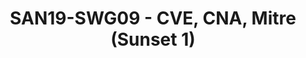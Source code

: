 ---
categories:
- san19
description: <ul><li dir="ltr">The Zephyr project has become a CNA, which makes it
  the authority for allocating and managing CVEs for the project<br></li><li dir="ltr">Information
  about the process, etc.<br></li></ul>Considerations of becoming a CVE for OP-TEE,
  and/or TF-(A/M). Should Linaro, or trustedfirmware.org do this?<br>
image:
  featured: 'true'
  path: /assets/images/featured-images/san19/SAN19-SWG09.png
session_attendee_num: '5'
session_id: SAN19-SWG09
session_room: Developers Rooms
session_slot:
  end_time: '2019-09-25 16:00:00'
  start_time: '2019-09-25 15:30:00'
session_speakers:
- speaker_bio: David Brown is a member of the Linaro Security Working Group, and has
    worked on the Linux kernel, with a focus on security for a number of years. Recently,
    he has been focusing on security as it relates to IoT and embedded devices, including
    focusing on secure booting, and secure network communications. He is currently
    the Security Architect for the Zephyr Project.
  speaker_company: Linaro
  speaker_image: /assets/images/speakers/san19/david-brown.jpg
  speaker_location: ''
  speaker_name: David Brown
  speaker_position: Senior Engineer
  speaker_url: ''
  speaker_username: davidbrown14
session_track: Security
tag: session
tags:
- Linux Kernel
- ' Training'
title: SAN19-SWG09 - CVE, CNA, Mitre (Sunset 1)
---